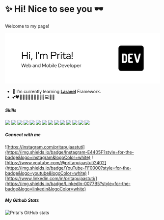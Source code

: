 # ✨ Hi! Nice to see you 🕶️

Welcome to my page!
<!-- I'm Prita. Web and Mobile Developer 💻📱. -->
![Prita Puja](img/github-header.png)


<!--
**pritapuja/pritapuja** is a ✨ _special_ ✨ repository because its `README.md` (this file) appears on your GitHub profile.

Here are some ideas to get you started:

- 🔭 I’m currently working on ...
- 🌱 I’m currently learning ...
- 👯 I’m looking to collaborate on ...
- 🤔 I’m looking for help with ...
- 💬 Ask me about ...
- 📫 How to reach me: ...
- 😄 Pronouns: ...
- ⚡ Fun fact: ...
-->

- 🌱 I’m currently learning [**Laravel**](https://laravel.com) Framework.
- 💕❤️💖💞💓🌸💝🌷🎀🩷🦩💻🌸💖


##### Skills

<img src="https://img.shields.io/badge/HTML5-E34F26?style=for-the-badge&logo=html5&logoColor=white" /> <img src="https://img.shields.io/badge/CSS3-1572B6?style=for-the-badge&logo=css3&logoColor=white" /> <img src="https://img.shields.io/badge/Bootstrap-563D7C?style=for-the-badge&logo=bootstrap&logoColor=white" /> <img src="https://img.shields.io/badge/JavaScript-323330?style=for-the-badge&logo=javascript&logoColor=F7DF1E" /> <img src="https://img.shields.io/badge/PHP-777BB4?style=for-the-badge&logo=php&logoColor=white" /> <img src="https://img.shields.io/badge/Python-FFD43B?style=for-the-badge&logo=python&logoColor=blue" /> <img src="https://img.shields.io/badge/React-20232A?style=for-the-badge&logo=react&logoColor=61DAFB" /> <img src="https://img.shields.io/badge/React_Native-20232A?style=for-the-badge&logo=react&logoColor=61DAFB" /> <img src="https://img.shields.io/badge/Expo-1B1F23?style=for-the-badge&logo=expo&logoColor=white" /> <img src="https://img.shields.io/badge/Django-092E20?style=for-the-badge&logo=django&logoColor=green" /> <img src="https://img.shields.io/badge/Codeigniter-EF4223?style=for-the-badge&logo=codeigniter&logoColor=white" /> <img src="https://img.shields.io/badge/Laravel-FF2D20?style=for-the-badge&logo=laravel&logoColor=white" /> <img src="https://img.shields.io/badge/MySQL-005C84?style=for-the-badge&logo=mysql&logoColor=white" /> <img src="https://img.shields.io/badge/Sqlite-003B57?style=for-the-badge&logo=sqlite&logoColor=white" />

##### Connect with me

![https://instagram.com/pritapujaastuti](https://img.shields.io/badge/Instagram-E4405F?style=for-the-badge&logo=instagram&logoColor=white) ![https://www.youtube.com/@pritapujaastuti2402](https://img.shields.io/badge/YouTube-FF0000?style=for-the-badge&logo=youtube&logoColor=white) ![https://www.linkedin.com/in/pritapujaastuti/](https://img.shields.io/badge/LinkedIn-0077B5?style=for-the-badge&logo=linkedin&logoColor=white)


##### My Github Stats

![Prita's GitHub stats](https://github-readme-stats.vercel.app/api?username=pritapuja&show_icons=true&theme=apprentice&hide=stars,issues)

<!-- ![good morning](https://media2.giphy.com/media/v1.Y2lkPTc5MGI3NjExeWgycmdpMG91OXFlN2xuZzRrc3IzaHR6cmZxYjc4eHk4eHN1cjR4aCZlcD12MV9pbnRlcm5hbF9naWZfYnlfaWQmY3Q9Zw/1X8XwNVmlhnkBugSBZ/giphy.gif) -->
